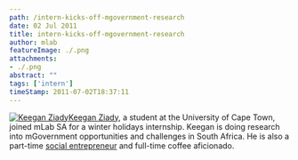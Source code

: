 ```yaml
---
path: /intern-kicks-off-mgovernment-research
date: 02 Jul 2011
title: intern-kicks-off-mgovernment-research
author: mlab
featureImage: ./.png
attachments: 
- ./.png
abstract: ""
tags: ['intern']
timeStamp: 2011-07-02T18:37:11
---
```


[![Keegan Ziady](https:&#x2F;&#x2F;mlab.co.za&#x2F;wp-content&#x2F;uploads&#x2F;2011&#x2F;07&#x2F;IMAG0462.jpg)Keegan Ziady](http:&#x2F;&#x2F;twitter.com&#x2F;#!&#x2F;keeganziady), a student at the University of Cape Town, joined mLab SA for a winter holidays internship. Keegan is doing research into mGovernment opportunities and challenges in South Africa. He is also a part-time [social entrepreneur](http:&#x2F;&#x2F;movendsa.wordpress.com&#x2F;) and full-time coffee aficionado.


